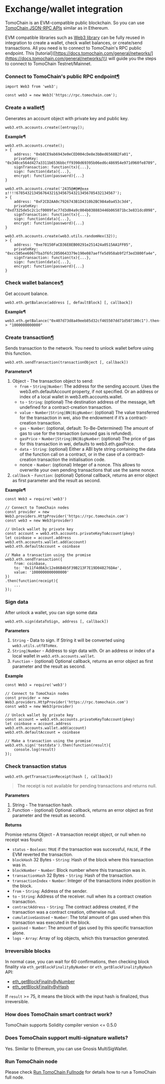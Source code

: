 # Exchange/wallet integration

TomoChain is an EVM-compatible public blockchain. So you can use [TomoChain JSON-RPC APIs](https://apidocs.tomochain.com/#tomochain-apis-json-rpc) similar as in Ethereum.

EVM compatible libraries such as [Web3 library](https://web3js.readthedocs.io/) can be fully reused in integration to create a wallet, check wallet balances, or create/send transactions. All you need is to connect to TomoChain's RPC public endpoint. This \[tutorial\]\([https://docs.tomochain.com/general/networks/](https://docs.tomochain.com/general/networks/)\) will guide you the steps to connect to TomoChain Testnet/Mainnet.

### Connect to TomoChain's public RPC endpoint[¶](https://docs.tomochain.com/developers/integrations/#connect-to-tomochain-nodes) <a id="connect-to-tomochain-nodes"></a>

```text
import Web3 from 'web3';

const web3 = new Web3('https://rpc.tomochain.com');
```

### Create a wallet[¶](https://docs.tomochain.com/developers/integrations/#create-wallet) <a id="create-wallet"></a>

Generates an account object with private key and public key.

```text
web3.eth.accounts.create([entropy]);
```

**Example¶**

```text
web3.eth.accounts.create();
> {
    address: "0xb8CE9ab6943e0eCED004cDe8e3bBed6568B2Fa01",
    privateKey: "0x348ce564d427a3311b6536bbcff9390d69395b06ed6c486954e971d960fe8709",
    signTransaction: function(tx){...},
    sign: function(data){...},
    encrypt: function(password){...}
}

web3.eth.accounts.create('2435@#@#@±±±±!!!!678543213456764321§34567543213456785432134567');
> {
    address: "0xF2CD2AA0c7926743B1D4310b2BC984a0a453c3d4",
    privateKey: "0xd7325de5c2c1cf0009fac77d3d04a9c004b038883446b065871bc3e831dcd098",
    signTransaction: function(tx){...},
    sign: function(data){...},
    encrypt: function(password){...}
}

web3.eth.accounts.create(web3.utils.randomHex(32));
> {
    address: "0xe78150FaCD36E8EB00291e251424a0515AA1FF05",
    privateKey: "0xcc505ee6067fba3f6fc2050643379e190e087aeffe5d958ab9f2f3ed3800fa4e",
    signTransaction: function(tx){...},
    sign: function(data){...},
    encrypt: function(password){...}
}
```

### Check wallet balances[¶](https://docs.tomochain.com/developers/integrations/#wallet-balances) <a id="wallet-balances"></a>

Get account balance.

```text
web3.eth.getBalance(address [, defaultBlock] [, callback])
```

**Example¶**

```text
web3.eth.getBalance("0x407d73d8a49eeb85d32cf465507dd71d507100c1").then(console.log);
> "1000000000000"
```

### Create transaction[¶](https://docs.tomochain.com/developers/integrations/#create-transaction) <a id="create-transaction"></a>

Sends transaction to the network. You need to unlock wallet before using this function.

```text
web3.eth.sendTransaction(transactionObject [, callback])
```

**Parameters¶**

1. Object - The transaction object to send:
   * `from` - `String|Number`: The address for the sending account. Uses the web3.eth.defaultAccount property, if not specified. Or an address or index of a local wallet in web3.eth.accounts.wallet.
   * `to` - `String`: \(optional\) The destination address of the message, left undefined for a contract-creation transaction.
   * `value` - `Number|String|BN|BigNumber`: \(optional\) The value transferred for the transaction in wei, also the endowment if it’s a contract-creation transaction.
   * `gas` - `Number`: \(optional, default: To-Be-Determined\) The amount of gas to use for the transaction \(unused gas is refunded\).
   * `gasPrice` - `Number|String|BN|BigNumber`: \(optional\) The price of gas for this transaction in wei, defaults to web3.eth.gasPrice.
   * `data` - `String`: \(optional\) Either a ABI byte string containing the data of the function call on a contract, or in the case of a contract-creation transaction the initialisation code.
   * nonce - `Number`: \(optional\) Integer of a nonce. This allows to overwrite your own pending transactions that use the same nonce.
2. `callback` - `Function`: \(optional\) Optional callback, returns an error object as first parameter and the result as second.

**Example¶**

```text
const Web3 = require('web3')

// Connect to TomoChain nodes
const provider = new Web3.providers.HttpProvider('https://rpc.tomochain.com')
const web3 = new Web3(provider)

// Unlock wallet by private key
const account = web3.eth.accounts.privateKeyToAccount(pkey)
let coinbase = account.address
web3.eth.accounts.wallet.add(account)
web3.eth.defaultAccount = coinbase

// Make a transaction using the promise
web3.eth.sendTransaction({
    from: coinbase,
    to: '0x11f4d0A3c12e86B4b5F39B213F7E19D048276DAe',
    value: '1000000000000000'
})
.then(function(receipt){
    ...
});
```

### Sign data <a id="sign-data"></a>

After unlock a wallet, you can sign some data

```text
web3.eth.sign(dataToSign, address [, callback])
```

**Parameters**

1. `String` - Data to sign. If String it will be converted using `web3.utils.utf8ToHex`.
2. `String|Number` - Address to sign data with. Or an address or index of a local wallet in `web3.eth.accounts.wallet`.
3. `Function` - \(optional\) Optional callback, returns an error object as first parameter and the result as second.

**Example**

```text
const Web3 = require('web3')

// Connect to TomoChain nodes
const provider = new Web3.providers.HttpProvider('https://rpc.tomochain.com')
const web3 = new Web3(provider)

// Unlock wallet by private key
const account = web3.eth.accounts.privateKeyToAccount(pkey)
let coinbase = account.address
web3.eth.accounts.wallet.add(account)
web3.eth.defaultAccount = coinbase

// Make a transaction using the promise
web3.eth.sign('testdata').then(function(result){
    console.log(result)
});
```

### Check transaction status <a id="check-transaction-status"></a>

```text
web3.eth.getTransactionReceipt(hash [, callback])
```

> The receipt is not available for pending transactions and returns null.

**Parameters**

1. String - The transaction hash.
2. Function - \(optional\) Optional callback, returns an error object as first parameter and the result as second.

**Returns**

Promise returns Object - A transaction receipt object, or null when no receipt was found:

* `status` - `Boolean`: `TRUE` if the transaction was successful, `FALSE`, if the EVM reverted the transaction.
* `blockHash` 32 Bytes - `String`: Hash of the block where this transaction was in.
* `blockNumber` - `Number`: Block number where this transaction was in.
* `transactionHash` 32 Bytes - `String`: Hash of the transaction.
* `transactionIndex` - `Number`: Integer of the transactions index position in the block.
* `from` - `String`: Address of the sender.
* `to` - `String`: Address of the receiver. null when its a contract creation transaction.
* `contractAddress` - `String`: The contract address created, if the transaction was a contract creation, otherwise null.
* `cumulativeGasUsed` - `Number`: The total amount of gas used when this transaction was executed in the block.
* `gasUsed` - `Number`: The amount of gas used by this specific transaction alone.
* `logs` - `Array`: Array of log objects, which this transaction generated.

### Irreversible blocks <a id="irreversible-blocks"></a>

In normal case, you can wait for 60 confirmations, then checking block finality via `eth_getBlockFinalityByNumber` or `eth_getBlockFinalityByHash` API:

* [eth\_getBlockFinalityByNumber](https://apidocs.tomochain.com/#eth_getblockfinalitybynumber)
* [eth\_getBlockFinalityByHash](https://apidocs.tomochain.com/#eth_getblockFinalitybyhash)

If `result` &gt;= 75, it means the block with the input hash is finalized, thus irreversible.

### How does TomoChain smart contract work? <a id="how-does-tomochain-smart-contract-work"></a>

TomoChain supports Solidity compiler version &lt;= 0.5.0

### Does TomoChain support multi-signature wallets? <a id="possible-to-create-muti-signature-wallet"></a>

Yes. Similar to Ethereum, you can use Gnosis MultiSigWallet.

### Run TomoChain node <a id="run-tomochain-node"></a>

Please check [Run TomoChain Fullnode](https://docs.tomochain.com/masternode/requirements/) for details how to run a TomoChain full node.

